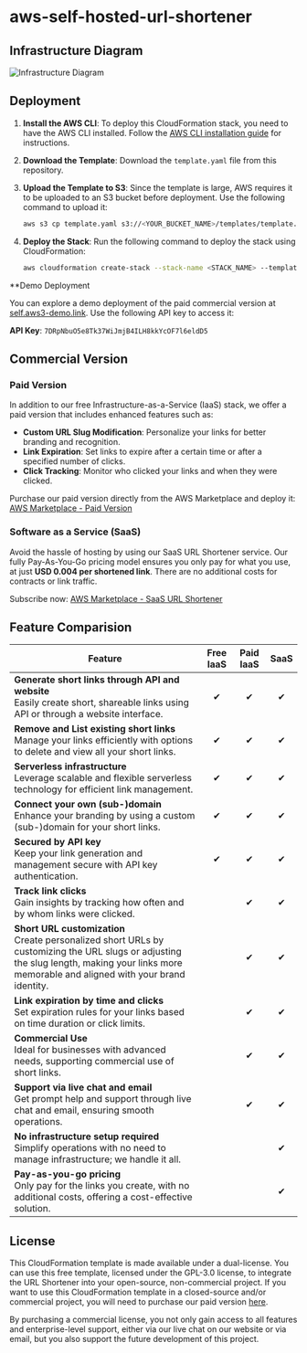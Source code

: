 # aws-self-hosted-url-shortener

## Infrastructure Diagram

![Infrastructure Diagram](https://cdn.silverlining.cloud/cloudformation-url-shortener/aws-self-hosted-url-shortener-github.png)

## Deployment

1. **Install the AWS CLI**: To deploy this CloudFormation stack, you need to have the AWS CLI installed. Follow the [AWS CLI installation guide](https://docs.aws.amazon.com/cli/latest/userguide/getting-started-install.html) for instructions.

2. **Download the Template**: Download the `template.yaml` file from this repository.

3. **Upload the Template to S3**: Since the template is large, AWS requires it to be uploaded to an S3 bucket before deployment. Use the following command to upload it:

    ```bash
    aws s3 cp template.yaml s3://<YOUR_BUCKET_NAME>/templates/template.yaml
    ```

4. **Deploy the Stack**: Run the following command to deploy the stack using CloudFormation:

    ```bash
    aws cloudformation create-stack --stack-name <STACK_NAME> --template-url https://<YOUR_BUCKET_NAME>.s3.amazonaws.com/templates/template.yaml --capabilities CAPABILITY_NAMED_IAM --region <REGION>
    ```

**Demo Deployment

You can explore a demo deployment of the paid commercial version at [self.aws3-demo.link](https://self.aws3-demo.link). Use the following API key to access it:

**API Key**: `7DRpNbuO5e8Tk37WiJmjB4ILH8kkYcOF7l6eldD5`

## Commercial Version

### Paid Version

In addition to our free Infrastructure-as-a-Service (IaaS) stack, we offer a paid version that includes enhanced features such as:

- **Custom URL Slug Modification**: Personalize your links for better branding and recognition.
- **Link Expiration**: Set links to expire after a certain time or after a specified number of clicks.
- **Click Tracking**: Monitor who clicked your links and when they were clicked.

Purchase our paid version directly from the AWS Marketplace and deploy it: [AWS Marketplace - Paid Version](https://aws.amazon.com/marketplace/pp/prodview-y3fqwgluejol6)

### Software as a Service (SaaS)

Avoid the hassle of hosting by using our SaaS URL Shortener service. Our fully Pay-As-You-Go pricing model ensures you only pay for what you use, at just **USD 0.004 per shortened link**. There are no additional costs for contracts or link traffic.

Subscribe now: [AWS Marketplace - SaaS URL Shortener](https://aws.amazon.com/marketplace/pp/prodview-aduakv5eklenq)

## Feature Comparision

| Feature                                           | Free IaaS | Paid IaaS | SaaS |
|---------------------------------------------------|:---------:|:---------:|:----:|
| **Generate short links through API and website**  <br> Easily create short, shareable links using API or through a website interface. |     ✔     |     ✔     |  ✔   |
| **Remove and List existing short links**          <br> Manage your links efficiently with options to delete and view all your short links. |     ✔     |     ✔     |  ✔   |
| **Serverless infrastructure**                     <br> Leverage scalable and flexible serverless technology for efficient link management. |     ✔     |     ✔     |  ✔   |
| **Connect your own (sub-)domain**                 <br> Enhance your branding by using a custom (sub-)domain for your short links. |     ✔     |     ✔     |  ✔   |
| **Secured by API key**                            <br> Keep your link generation and management secure with API key authentication. |     ✔     |     ✔     |  ✔   |
| **Track link clicks**                             <br> Gain insights by tracking how often and by whom links were clicked. |           |     ✔     |  ✔   |
| **Short URL customization**                       <br> Create personalized short URLs by customizing the URL slugs or adjusting the slug length, making your links more memorable and aligned with your brand identity. |           |     ✔     |  ✔   |
| **Link expiration by time and clicks**            <br> Set expiration rules for your links based on time duration or click limits. |           |     ✔     |  ✔   |
| **Commercial Use**                                <br> Ideal for businesses with advanced needs, supporting commercial use of short links. |           |     ✔     |  ✔   |
| **Support via live chat and email**               <br> Get prompt help and support through live chat and email, ensuring smooth operations. |           |     ✔     |  ✔   |
| **No infrastructure setup required**              <br> Simplify operations with no need to manage infrastructure; we handle it all. |           |           |  ✔   |
| **Pay-as-you-go pricing**                         <br> Only pay for the links you create, with no additional costs, offering a cost-effective solution. |           |           |  ✔   |




## License

This CloudFormation template is made available under a dual-license. You can use this free template, licensed under the GPL-3.0 license, to integrate the URL Shortener into your open-source, non-commercial project. If you want to use this CloudFormation template in a closed-source and/or commercial project, you will need to purchase our paid version [here](https://aws.amazon.com/marketplace/pp/prodview-y3fqwgluejol6).

By purchasing a commercial license, you not only gain access to all features and enterprise-level support, either via our live chat on our website or via email, but you also support the future development of this project.
